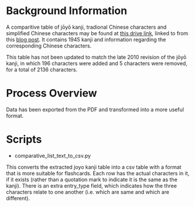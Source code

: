 # Background Information

A comparitive table of jōyō kanji, tradional Chinese characters and simplified Chinese characters may be found at [this drive link](https://drive.google.com/file/d/0B_v5DhUsRRWgeXFINWRRM1BUTjA/view), linked to from this [blog post](http://taretz.blogspot.com/2008/07/3000-most-frequently-used-chinese.html).
It contains 1945 kanji and information regarding the corresponding Chinese characters.

This table has not been updated to match the late 2010 revision of the jōyō kanji, in which 196 characters were added and 5 characters were removed, for a total of 2136 characters.

# Process Overview

Data has been exported from the PDF and transformed into a more useful format.

# Scripts

- comparative_list_text_to_csv.py

This converts the extracted joyo kanji table into a csv table with a format that is more suitable for flashcards. Each row has the actual characters in it, if it exists (rather than a quotation mark to indicate it is the same as the kanji). There is an extra entry_type field, which indicates how the three characters relate to one another (i.e. which are same and which are different).

